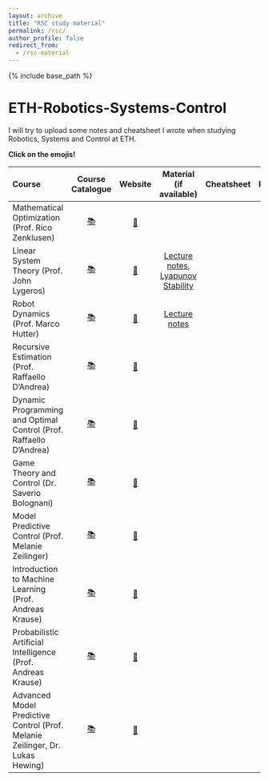 ```yaml
---
layout: archive
title: "RSC study material"
permalink: /rsc/
author_profile: false
redirect_from:
  - /rsc-material
---
```


{% include base_path %}

# ETH-Robotics-Systems-Control
I will try to upload some notes and cheatsheet I wrote when studying Robotics, Systems and Control at ETH.

 **Click on the emojis!**

| Course                                                       |  Course Catalogue |            Website              |    Material (if available)   |    Cheatsheet    |                           Project                            |
| :----------------------------------------------------------- |:----------------: | :-----------------------------: | :-------------: | :--------------: | :----------------------------------------------------------: |
| Mathematical Optimization (Prof. Rico Zenklusen)             | [:books:](http://www.vvz.ethz.ch/Vorlesungsverzeichnis/lerneinheit.view?lerneinheitId=131349&semkez=2019W&ansicht=KATALOGDATEN&lang=en)    | [:link:](https://math.ethz.ch/ifor/education/courses.html)  |   |   |   |
| Linear System Theory (Prof. John Lygeros)                    | [:books:](http://www.vvz.ethz.ch/Vorlesungsverzeichnis/lerneinheit.view?lerneinheitId=132283&semkez=2019W&ansicht=KATALOGDATEN&lang=en)    | [:link:](https://control.ee.ethz.ch/education/courses.html) |  [Lecture notes](https://federico-ramponi.unibs.it/docs/linsys2014.pdf), [Lyapunov Stability](https://federico-ramponi.unibs.it/docs/lyapunov.pdf)  |   |   |
| Robot Dynamics (Prof. Marco Hutter)                          | [:books:](http://www.vvz.ethz.ch/Vorlesungsverzeichnis/lerneinheit.view?lerneinheitId=131834&semkez=2019W&ansicht=KATALOGDATEN&lang=en)    | [:link:](https://rsl.ethz.ch/education-students/lectures/robotdynamics.html)  |  [Lecture notes](https://ethz.ch/content/dam/ethz/special-interest/mavt/robotics-n-intelligent-systems/rsl-dam/documents/RobotDynamics2017/RD_HS2017script.pdf) |   |   |   |
| Recursive Estimation (Prof. Raffaello D’Andrea)              | [:books:](http://www.vvz.ethz.ch/Vorlesungsverzeichnis/lerneinheit.view?lerneinheitId=135396&semkez=2020S&ansicht=KATALOGDATEN&lang=en)    | [:link:](https://idsc.ethz.ch/education/lectures/recursive-estimation.html) |   |   |   |
| Dynamic Programming and Optimal Control (Prof. Raffaello D’Andrea) | [:books:](http://www.vvz.ethz.ch/Vorlesungsverzeichnis/lerneinheit.view?lerneinheitId=131435&semkez=2019W&ansicht=KATALOGDATEN&lang=en) | [:link:](https://idsc.ethz.ch/education/lectures/optimal-control.html)   |   |   |   |
| Game Theory and Control (Dr. Saverio Bolognani)              | [:books:](http://www.vvz.ethz.ch/Vorlesungsverzeichnis/lerneinheit.view?lerneinheitId=135306&semkez=2020S&ansicht=KATALOGDATEN&lang=en)    | [:link:](https://control.ee.ethz.ch/education/courses.html)  |   |   |   |
| Model Predictive Control (Prof. ‪Melanie Zeilinger)           | [:books:](http://www.vvz.ethz.ch/Vorlesungsverzeichnis/lerneinheit.view?lerneinheitId=136121&semkez=2020S&ansicht=KATALOGDATEN&lang=en)    | [:link:](https://idsc.ethz.ch/education/lectures/model-predictive-control.html) |   |   |   |
| Introduction to Machine Learning (Prof. Andreas Krause)      | [:books:](http://www.vvz.ethz.ch/Vorlesungsverzeichnis/lerneinheit.view?lerneinheitId=135514&semkez=2020S&ansicht=KATALOGDATEN&lang=en)    | [:link:](https://las.inf.ethz.ch/teaching/introml-s20)  |   |   |   |
| Probabilistic Artificial Intelligence (Prof. Andreas Krause) | [:books:](http://www.vvz.ethz.ch/Vorlesungsverzeichnis/lerneinheit.view?lerneinheitId=140295&semkez=2020W&ansicht=KATALOGDATEN&lang=en)    | [:link:](https://las.inf.ethz.ch/pai-f20)   |   |   |   |
| Advanced Model Predictive Control (Prof. ‪Melanie Zeilinger, Dr. ‪Lukas Hewing)  | [:books:](http://www.vvz.ethz.ch/Vorlesungsverzeichnis/lerneinheit.view?lerneinheitId=143678&semkez=2020W&ansicht=KATALOGDATEN&lang=en)  | [:link:](https://idsc.ethz.ch/education/lectures/model-predictive-control1.html)  |   |   |   |
